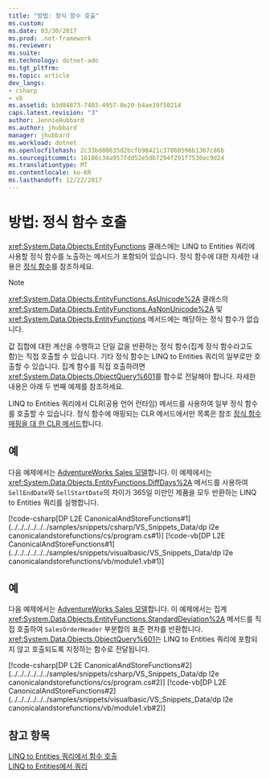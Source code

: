```yaml
---
title: "방법: 정식 함수 호출"
ms.custom: 
ms.date: 03/30/2017
ms.prod: .net-framework
ms.reviewer: 
ms.suite: 
ms.technology: dotnet-ado
ms.tgt_pltfrm: 
ms.topic: article
dev_langs:
- csharp
- vb
ms.assetid: b3d84873-7403-4957-8e20-b4ae39f50214
caps.latest.revision: "3"
author: JennieHubbard
ms.author: jhubbard
manager: jhubbard
ms.workload: dotnet
ms.openlocfilehash: 2c33bd80635d2bcfb98421c37860596b1367c86b
ms.sourcegitcommit: 16186c34a957fdd52e5db7294f291f7530ac9d24
ms.translationtype: MT
ms.contentlocale: ko-KR
ms.lasthandoff: 12/22/2017
---
```

# <a name="how-to-call-canonical-functions"></a>방법: 정식 함수 호출
<xref:System.Data.Objects.EntityFunctions> 클래스에는 LINQ to Entities 쿼리에 사용할 정식 함수를 노출하는 메서드가 포함되어 있습니다. 정식 함수에 대한 자세한 내용은 [정식 함수](../../../../../../docs/framework/data/adonet/ef/language-reference/canonical-functions.md)를 참조하세요.  
  
> [!NOTE]
>  <xref:System.Data.Objects.EntityFunctions.AsUnicode%2A> 클래스의 <xref:System.Data.Objects.EntityFunctions.AsNonUnicode%2A> 및 <xref:System.Data.Objects.EntityFunctions> 메서드에는 해당하는 정식 함수가 없습니다.  
  
 값 집합에 대한 계산을 수행하고 단일 값을 반환하는 정식 함수(집계 정식 함수라고도 함)는 직접 호출할 수 있습니다. 기타 정식 함수는 LINQ to Entities 쿼리의 일부로만 호출할 수 있습니다. 집계 함수를 직접 호출하려면 <xref:System.Data.Objects.ObjectQuery%601>를 함수로 전달해야 합니다. 자세한 내용은 아래 두 번째 예제를 참조하세요.  
  
 LINQ to Entities 쿼리에서 CLR(공용 언어 런타임) 메서드를 사용하여 일부 정식 함수를 호출할 수 있습니다. 정식 함수에 매핑되는 CLR 메서드에서만 목록은 참조 [정식 함수 매핑을 대 한 CLR 메서드](../../../../../../docs/framework/data/adonet/ef/language-reference/clr-method-to-canonical-function-mapping.md)합니다.  
  
## <a name="example"></a>예  
 다음 예제에서는 [AdventureWorks Sales 모델](http://msdn.microsoft.com/en-us/f16cd988-673f-4376-b034-129ca93c7832)합니다. 이 예제에서는 <xref:System.Data.Objects.EntityFunctions.DiffDays%2A> 메서드를 사용하여 `SellEndDate`와 `SellStartDate`의 차이가 365일 미만인 제품을 모두 반환하는 LINQ to Entities 쿼리를 실행합니다.  
  
 [!code-csharp[DP L2E CanonicalAndStoreFunctions#1](../../../../../../samples/snippets/csharp/VS_Snippets_Data/dp l2e canonicalandstorefunctions/cs/program.cs#1)]
 [!code-vb[DP L2E CanonicalAndStoreFunctions#1](../../../../../../samples/snippets/visualbasic/VS_Snippets_Data/dp l2e canonicalandstorefunctions/vb/module1.vb#1)]  
  
## <a name="example"></a>예  
 다음 예제에서는 [AdventureWorks Sales 모델](http://msdn.microsoft.com/en-us/f16cd988-673f-4376-b034-129ca93c7832)합니다. 이 예제에서는 집계 <xref:System.Data.Objects.EntityFunctions.StandardDeviation%2A> 메서드를 직접 호출하여 `SalesOrderHeader` 부분합의 표준 편차를 반환합니다. <xref:System.Data.Objects.ObjectQuery%601>는 LINQ to Entities 쿼리에 포함되지 않고 호출되도록 지정하는 함수로 전달됩니다.  
  
 [!code-csharp[DP L2E CanonicalAndStoreFunctions#2](../../../../../../samples/snippets/csharp/VS_Snippets_Data/dp l2e canonicalandstorefunctions/cs/program.cs#2)]
 [!code-vb[DP L2E CanonicalAndStoreFunctions#2](../../../../../../samples/snippets/visualbasic/VS_Snippets_Data/dp l2e canonicalandstorefunctions/vb/module1.vb#2)]  
  
## <a name="see-also"></a>참고 항목  
 [LINQ to Entities 쿼리에서 함수 호출](../../../../../../docs/framework/data/adonet/ef/language-reference/calling-functions-in-linq-to-entities-queries.md)  
 [LINQ to Entities에서 쿼리](../../../../../../docs/framework/data/adonet/ef/language-reference/queries-in-linq-to-entities.md)
